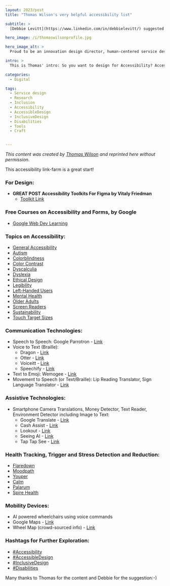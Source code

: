 ```yaml
---
layout: 2023/post
title: "Thomas Wilson's very helpful accessibility list"

subtitle: >
  [Debbie Levitt](https://www.linkedin.com/in/debbielevitt/) suggested that Thomas post his list on Medium or something as inside the LinkedIn walled garden, content seems to disappear on the whim of an algorythm. So I figured I'd post it here. This URL isn't going anywhere:-)

hero_image: /i/thomaswilsonprofile.jpg

hero_image_alt: >
  Proud to be an innovation design director, human-centered service designer, strategist and researcher. I'm a manager of madness, storytelling service designer, discovery doer, dedicated design director, curiosity crusader, responsible AI advocate, innovation maven, UX geek, agent of behavioral change, bombast brand advocate, digital transformer, fearless foodie, pioneering pilgrim, pixel pusher, optimization optimist, validated venture designer, wayward wordsmith, and champion of human-centered design. Every pain point that occurs within an experience holds the solution to alleviate within itself. I want access to those touch-points to define opportunity, and uncover insight that changes lives and informs the design of supernatural, product, service and brand loyalty.

intro: >
  This is Thomas' intro: So you want to design for Accessibility? Accessibility focuses on the access and benefits of your site, system, or application for everyone. It's an important part of design and should be considered **BEFORE** the development process.

categories:
  - Digital

tags:
  - Service design
  - Research
  - Inclusion
  - Accessibility
  - AccessibleDesign
  - InclusiveDesign
  - Disabilities
  - Tools
  - Craft


---
```


_This content was created by [Thomas Wilson](https://www.linkedin.com/in/thomasianwilson/) and reprinted here without permission._

This accessibility link-farm is a great start!

### For Design:
- **GREAT POST Accessibility Toolkits For Figma by Vitaly Friedman**
  - [Toolkit Link](https://www.figma.com/community/file/958837762255381692)

### Free Courses on Accessibility and Forms, by Google
- [Google Web Dev Learning](https://web.dev/learn)

### Topics on Accessibility:
- [General Accessibility](https://www.w3.org/WAI/fundamentals/accessibility-intro/)
- [Autism](https://www.autismspeaks.org/)
- [Colorblindness](https://www.color-blindness.com/)
- [Color Contrast](https://webaim.org/resources/contrastchecker/)
- [Dyscalculia](https://www.dyscalculia.org/)
- [Dyslexia](https://dyslexiaida.org/)
- [Ethical Design](https://2017.ind.ie/ethical-design/)
- [Legibility](https://www.aiga.org/aiga/content/tools-and-resources/legibility-readability-and-comprehension-best-practices-for/)
- [Left-Handed Users](https://www.lefthandersday.com/tips)
- [Mental Health](https://www.mentalhealth.gov/)
- [Older Adults](https://www.nia.nih.gov/)
- [Screen Readers](https://webaim.org/techniques/screenreader/)
- [Sustainability](https://www.sustainablewebdesign.org/)
- [Touch Target Sizes](https://www.w3.org/WAI/WCAG21/Understanding/target-size.html)

### Communication Technologies:
- Speech to Speech: Google Parrotron - [Link](https://blog.google/outreach-initiatives/accessibility/parrotron-new-research-project-helps-impaired-speech-be-understood/)
- Voice to Text (Braille):
  - Dragon - [Link](https://www.nuance.com/dragon.html)
  - Otter - [Link](https://otter.ai/)
  - Voiceitt - [Link](https://www.voiceitt.com/)
  - Speechify - [Link](https://speechify.com/)
- Text to Emoji: Wemogee - [Link](https://www.wemogee.com/)
- Movement to Speech (or Text/Braille): Lip Reading Translator, Sign Language Translator - [Link](https://www.signall.us/)

### Assistive Technologies:
- Smartphone Camera Translations, Money Detector, Text Reader, Environment Detector including Image to Text:
  - Google Translate - [Link](https://translate.google.com/)
  - Cash Assist - [Link](https://apps.apple.com/us/app/cash-reader-bill-identifier/id1344802905)
  - Lookout - [Link](https://support.google.com/accessibility/android/answer/9031274)
  - Seeing AI - [Link](https://www.microsoft.com/en-us/ai/seeing-ai)
  - Tap Tap See - [Link](https://taptapseeapp.com/)

### Health Tracking, Trigger and Stress Detection and Reduction:
- [Flaredown](https://flaredown.com/)
- [Moodpath](https://mymoodpath.com/en/)
- [Youper](https://www.youper.ai/)
- [Calm](https://www.calm.com/)
- [Palarum](https://palarum.org/)
- [Spire Health](https://spirehealth.com/)

### Mobility Devices:
- AI powered wheelchairs using voice commands
- Google Maps - [Link](https://www.google.com/maps)
- Wheel Map (crowd-sourced info) - [Link](https://wheelmap.org/)

### Hashtags for Further Exploration:
- [#Accessibility](https://www.linkedin.com/feed/hashtag/accessibility/)
- [#AccessibleDesign](https://www.linkedin.com/feed/hashtag/accessibledesign/)
- [#InclusiveDesign](https://www.linkedin.com/feed/hashtag/inclusivedesign/)
- [#Disabilities](https://www.linkedin.com/feed/hashtag/disabilities/)

Many thanks to Thomas for the content and Debbie for the suggestion:-)


